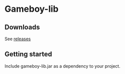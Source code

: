 # Gameboy-lib

## Downloads
See [releases](https://github.com/stan-roelofs/Kotlin-Gameboy-Emulator/releases)

## Getting started
Include gameboy-lib.jar as a dependency to your project.

